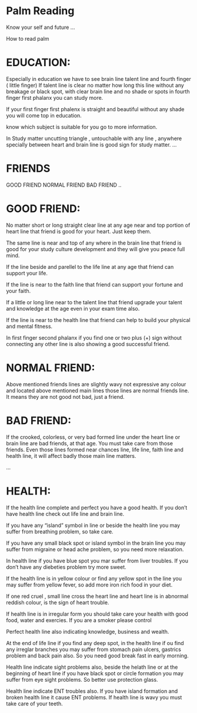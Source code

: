 # Palm Reading
Know your self and future
...

How to read palm

# EDUCATION:

Especially in education we have to see brain line talent line and fourth finger ( little finger) If talent line is clear no matter how long this line without any breakage or black spot, with clear brain line and no shade or spots in fourth finger first phalanx you can study more.

If your first finger first phalenx is straight and beautiful without any shade you will come top in education.

know which subject is suitable for you go to more information.

In Study matter uncutting triangle , untouchable with any line , anywhere specially between heart and brain line is good sign for study matter.
...
# FRIENDS

GOOD FRIEND
NORMAL FRIEND
BAD FRIEND
..
# GOOD FRIEND:

No matter short or long straight clear line at any age near and top portion of heart line that friend is good for your heart. Just keep them.

The same line is near and top of any where in the brain line that friend is good for your study culture development and they will give you peace full mind.

If the line beside and parellel to the life line at any age that friend can support your life.

If the line is near to the faith line that friend can support your fortune and your faith.

If a little or long line near to the talent line that friend upgrade your talent and knowledge at the age even in your exam time also.

If the line is near to the health line that friend can help to build your physical and mental fitness.

In first finger second phalanx if you find one or two plus (+) sign without connecting any other line is also showing a good successful friend.

# NORMAL FRIEND:

Above mentioned friends lines are slightly wavy not expressive any colour and located above mentioned main lines those lines are normal friends line. It means they are not good not bad, just a friend.

# BAD FRIEND:

If the crooked, colorless, or very bad formed line under the heart line or brain line are bad friends, at that age. You must take care from those friends.
Even those lines formed near chances line, life line, faith line and health line, it will affect badly those main line matters.


...


# HEALTH:
If the health line complete and perfect you have a good health. If you don’t have health line check out life line and brain line.

If you have any “island” symbol in line or beside the health line you may suffer from breathing problem, so take care.

If you have any small black spot or island symbol in the brain line you may suffer from migraine or head ache problem, so you need more relaxation.

In health line if you have blue spot you mar suffer from liver troubles. If you don’t have any diebeties problem try more sweet.

If the health line is in yellow colour or find any yellow spot in the line you may suffer from  yellow fever, so add more iron rich food in your diet.

If one red cruel , small line cross the heart line and heart line is in abnormal reddish colour, is the sign of heart trouble. 

If health line is in irregular form you should take care your health with good food, water and exercies. If you are a smoker please control

Perfect health line also indicating knowledge, business and wealth.

At the end of life line if you find any deep spot, in the health line if ou find any irreglar branches you may suffer from stomach pain ulcers, gastrics problem and back pain also. So you need good break fast in early morning.

Health line indicate sight problems also, beside the helath line or at the beginning of heart line if you have black spot or circle formation you may suffer from eye sight problems. So better use
protection glass.

Health line indicate ENT troubles also. If you have island formation and broken health line it cause ENT problems. If health line is wavy you must take care of your teeth.
